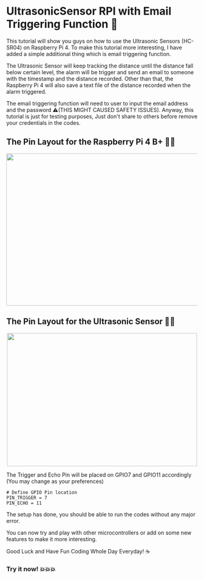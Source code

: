 # UltrasonicSensor RPI with Email Triggering Function 📧

This tutorial will show you guys on how to use the Ultrasonic Sensors (HC-SR04) on Raspberry Pi 4. To make this tutorial more interesting, I have added a simple additional thing which is email triggering function.

The Ultrasonic Sensor will keep tracking the distance until the distance fall below certain level, the alarm will be trigger and send an email to someone with the timestamp and the distance recorded. Other than that, the Raspberry Pi 4 will also save a text file of the distance recorded when the alarm triggered.

The email triggering function will need to user to input the email address and the password ⚠(THIS MIGHT CAUSED SAFETY ISSUES). Anyway, this tutorial is just for testing purposes, Just don't share to others before remove your credentials in the codes.

## The Pin Layout for the Raspberry Pi 4 B+ 📌🤏
<p align="center">
  <img src="https://www.raspberrypi-spy.co.uk/wp-content/uploads/2012/06/Raspberry-Pi-GPIO-Header-with-Photo.png" width="600" height="400"/>
</p>

## The Pin Layout for the Ultrasonic Sensor 📌🤏
<p align="center">
  <img src="https://microcontrollerslab.com/wp-content/uploads/2014/12/HC-SR04-Ultrasonic-Sensor-Pinout-diagram-768x546.jpg" width="500" height="350"/>
</p>

The Trigger and Echo Pin will be placed on GPIO7 and GPIO11 accordingly (You may change as your preferences)

```
# Define GPIO Pin location
PIN_TRIGGER = 7
PIN_ECHO = 11
```

The setup has done, you should be able to run the codes without any major error.

You can now try and play with other microcontrollers or add on some new features to make it more interesting. 

Good Luck and Have Fun Coding Whole Day Everyday! ☕

### Try it now! 💥💥💥

